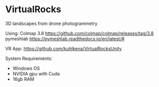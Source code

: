 # VirtualRocks
3D landscapes from drone photogrammetry

Using: 
Colmap 3.8 https://github.com/colmap/colmap/releases/tag/3.8 
pymeshlab https://pymeshlab.readthedocs.io/en/latest/#

VR App: https://github.com/kuhlkena/VirtualRocksUnity

System Requirements:
- Windows OS
- NVIDIA gpu with Cuda
- 16gb RAM
